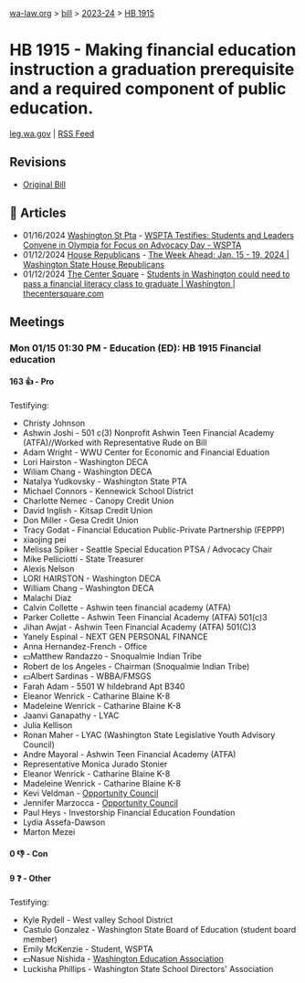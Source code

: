 [wa-law.org](/) > [bill](/bill/) > [2023-24](/bill/2023-24/) > [HB 1915](/bill/2023-24/hb/1915/)

# HB 1915 - Making financial education instruction a graduation prerequisite and a required component of public education.
[leg.wa.gov](https://app.leg.wa.gov/billsummary?BillNumber=1915&Year=2023&Initiative=false) | [RSS Feed](./rss.xml)

## Revisions
* [Original Bill](1/)

## 📰 Articles
* 01/16/2024 [Washington St Pta](/org/washington_st_pta/) - [WSPTA Testifies: Students and Leaders Convene in Olympia for Focus on Advocacy Day - WSPTA](https://www.wastatepta.org/wspta-testifies-foa-24/#:~:text=HB%201915)
* 01/12/2024 [House Republicans](/org/house_republicans/) - [The Week Ahead: Jan. 15 - 19, 2024 | Washington State House Republicans](http://houserepublicans.wa.gov/week/the-week-ahead-jan-15-19-2024/#:~:text=HB%201915)
* 01/12/2024 [The Center Square](/org/the_center_square/) - [Students in Washington could need to pass a financial literacy class to graduate | Washington | thecentersquare.com](https://www.thecentersquare.com/washington/article_416a4c8a-b177-11ee-b237-9f1cc940f2a1.html#:~:text=HB%201915)

## Meetings
### Mon 01/15 01:30 PM - Education (ED): HB 1915 Financial education
#### 163 👍 - Pro
Testifying:
* Christy Johnson
* Ashwin Joshi - 501 c(3) Nonprofit Ashwin Teen Financial Academy (ATFA)//Worked with Representative Rude on Bill
* Adam Wright - WWU Center for Economic and Financial Eduation
* Lori Hairston - Washington DECA
* Wiliam Chang - Washington DECA
* Natalya Yudkovsky - Washington State PTA
* Michael Connors - Kennewick School District
* Charlotte Nemec - Canopy Credit Union
* David Inglish - Kitsap Credit Union
* Don Miller - Gesa Credit Union
* Tracy Godat - Financial Education Public-Private Partnership (FEPPP)
* xiaojing pei
* Melissa Spiker - Seattle Special Education PTSA / Advocacy Chair
* Mike Pelliciotti - State Treasurer
* Alexis Nelson
* LORI HAIRSTON - Washington DECA
* William Chang - Washington DECA
* Malachi Diaz
* Calvin Collette - Ashwin teen financial academy (ATFA)
* Parker Collette - Ashwin Teen Financial Academy (ATFA) 501(c)3
* Jihan Awjat - Ashwin Teen Financial Academy (ATFA) 501(C)3
* Yanely Espinal - NEXT GEN PERSONAL FINANCE
* Anna Hernandez-French - Office
* 💵Matthew Randazzo - Snoqualmie Indian Tribe
* Robert de los Angeles - Chairman (Snoqualmie Indian Tribe)
* 💵Albert Sardinas - WBBA/FMSGS
* Farah Adam - 5501 W hildebrand Apt B340
* Eleanor Wenrick - Catharine Blaine K-8
* Madeleine Wenrick - Catharine Blaine K-8
* Jaanvi Ganapathy - LYAC
* Julia Kellison
* Ronan Maher - LYAC (Washington State Legislative Youth Advisory Council)
* Andre Mayoral - Ashwin Teen Financial Academy (ATFA)
* Representative Monica Jurado Stonier
* Eleanor Wenrick - Catharine Blaine K-8
* Madeleine Wenrick - Catharine Blaine K-8
* Kevi Veldman - [Opportunity Council](/org/opportunity_council/)
* Jennifer Marzocca - [Opportunity Council](/org/opportunity_council/)
* Paul Heys - Investorship Financial Education Foundation
* Lydia Assefa-Dawson
* Marton Mezei

#### 0 👎 - Con

#### 9 ❓ - Other
Testifying:
* Kyle Rydell - West valley School District
* Castulo Gonzalez - Washington State Board of Education (student board member)
* Emily McKenzie - Student, WSPTA
* 💵Nasue Nishida - [Washington Education Association](/org/washington_education_association/)
* Luckisha Phillips - Washington State School Directors' Association

